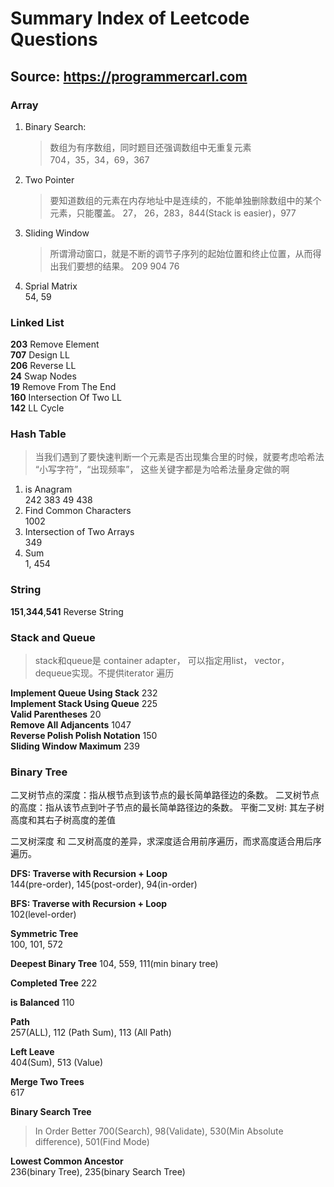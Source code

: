 # Summary Index of Leetcode Questions
## Source: https://programmercarl.com

### Array
1. Binary Search:
   > 数组为有序数组，同时题目还强调数组中无重复元素   
      704，35，34，69，367
2. Two Pointer
   > 要知道数组的元素在内存地址中是连续的，不能单独删除数组中的某个元素，只能覆盖。
   27， 26，283，844(Stack is easier)，977
3. Sliding Window
   > 所谓滑动窗口，就是不断的调节子序列的起始位置和终止位置，从而得出我们要想的结果。
   209 904 76
4. Sprial Matrix  
   54, 59

### Linked List
**203** Remove Element  
**707** Design LL  
**206** Reverse LL  
**24** Swap Nodes  
**19** Remove From The End  
**160** Intersection Of Two LL  
**142** LL Cycle  

### Hash Table
>  当我们遇到了要快速判断一个元素是否出现集合里的时候，就要考虑哈希法
> “小写字符”，“出现频率”， 这些关键字都是为哈希法量身定做的啊
1. is Anagram  
   242 383 49 438  
2. Find Common Characters   
   1002
3. Intersection of Two Arrays   
   349  
4. Sum  
   1, 454

### String  
**151**,**344**,**541** Reverse String  

### Stack and Queue
> stack和queue是 container adapter， 可以指定用list， vector， dequeue实现。不提供iterator 遍历  

**Implement Queue Using Stack** 232    
**Implement Stack Using Queue** 225    
**Valid Parentheses** 20    
**Remove All Adjancents** 1047    
**Reverse Polish Polish Notation** 150    
**Sliding Window Maximum** 239  

### Binary Tree
二叉树节点的深度：指从根节点到该节点的最长简单路径边的条数。
二叉树节点的高度：指从该节点到叶子节点的最长简单路径边的条数。
平衡二叉树: 其左子树高度和其右子树高度的差值

二叉树深度 和 二叉树高度的差异，求深度适合用前序遍历，而求高度适合用后序遍历。

**DFS: Traverse with Recursion + Loop**   
144(pre-order), 145(post-order), 94(in-order)    

**BFS: Traverse with Recursion + Loop**  
102(level-order)  

**Symmetric Tree**  
100, 101, 572  

**Deepest Binary Tree**
104, 559, 111(min binary tree)

**Completed Tree** 222    

**is Balanced** 110   

**Path**  
257(ALL), 112 (Path Sum), 113 (All Path)

**Left Leave**  
404(Sum), 513 (Value)

**Merge Two Trees**   
617  

**Binary Search Tree**
> In Order Better
700(Search), 98(Validate), 530(Min Absolute difference), 501(Find Mode)

**Lowest Common Ancestor**  
236(binary Tree), 235(binary Search Tree)











